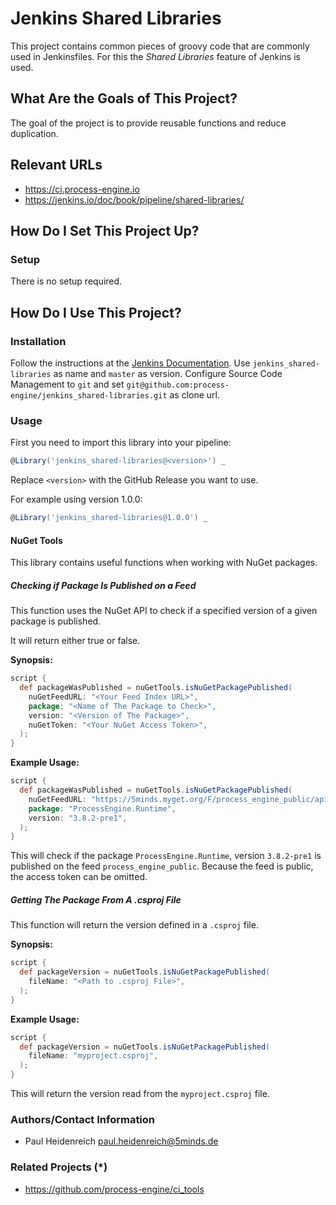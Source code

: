 # Jenkins Shared Libraries

This project contains common pieces of groovy code that are commonly used in
Jenkinsfiles. For this the _Shared Libraries_ feature of Jenkins is used.

## What Are the Goals of This Project?

The goal of the project is to provide reusable functions and reduce duplication.

## Relevant URLs

- https://ci.process-engine.io
- https://jenkins.io/doc/book/pipeline/shared-libraries/

## How Do I Set This Project Up?

### Setup

There is no setup required.

## How Do I Use This Project?

### Installation

Follow the instructions at the [Jenkins Documentation](https://jenkins.io/doc/book/pipeline/shared-libraries/#using-libraries).
Use `jenkins_shared-libraries` as name and `master` as version. Configure
Source Code Management to `git` and set
`git@github.com:process-engine/jenkins_shared-libraries.git` as clone url.

### Usage

First you need to import this library into your pipeline:

```groovy
@Library('jenkins_shared-libraries@<version>') _
```

Replace `<version>` with the GitHub Release you want to use.

For example using version 1.0.0:

```groovy
@Library('jenkins_shared-libraries@1.0.0') _
```

#### NuGet Tools

This library contains useful functions when working with NuGet packages.

##### Checking if Package Is Published on a Feed

This function uses the NuGet API to check if a specified version of a given
package is published.

It will return either true or false.

**Synopsis:**

```groovy
script {
  def packageWasPublished = nuGetTools.isNuGetPackagePublished(
    nuGetFeedURL: "<Your Feed Index URL>",
    package: "<Name of The Package to Check>",
    version: "<Version of The Package>",
    nuGetToken: "<Your NuGet Access Token>",
  );
}
```

**Example Usage:**

```groovy
script {
  def packageWasPublished = nuGetTools.isNuGetPackagePublished(
    nuGetFeedURL: "https://5minds.myget.org/F/process_engine_public/api/v3/index.json",
    package: "ProcessEngine.Runtime",
    version: "3.8.2-pre1",
  );
}
```

This will check if the package `ProcessEngine.Runtime`, version `3.8.2-pre1`
is published on the feed `process_engine_public`. Because the feed is public,
the access token can be omitted.


##### Getting The Package From A .csproj File

This function will return the version defined in a `.csproj` file.

**Synopsis:**

```groovy
script {
  def packageVersion = nuGetTools.isNuGetPackagePublished(
    fileName: "<Path to .csproj File>",
  );
}
```

**Example Usage:**

```groovy
script {
  def packageVersion = nuGetTools.isNuGetPackagePublished(
    fileName: "myproject.csproj",
  );
}
```

This will return the version read from the `myproject.csproj` file.

### Authors/Contact Information

- Paul Heidenreich <paul.heidenreich@5minds.de>

### Related Projects (*)

- https://github.com/process-engine/ci_tools
